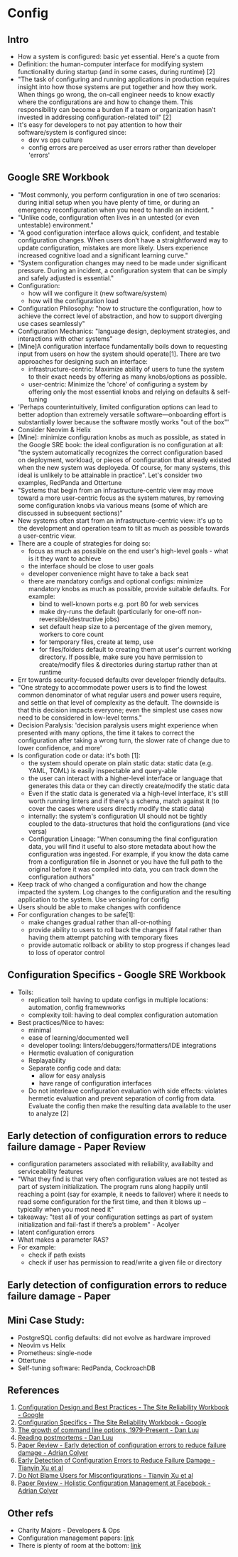 # Config

## Intro

- How a system is configured: basic yet essential. Here's a quote from
- Definition: the human-computer interface for modifying system functionality
  during startup (and in some cases, during runtime) [2]
- "The task of configuring and running applications in production requires
  insight into how those systems are put together and how they work. When things
  go wrong, the on-call engineer needs to know exactly where the configurations
  are and how to change them. This responsibility can become a burden if a team
  or organization hasn’t invested in addressing configuration-related toil" [2]
- It's easy for developers to not pay attention to how their software/system is
  configured since:
  - dev vs ops culture
  - config errors are perceived as user errors rather than developer 'errors'

## Google SRE Workbook

- "Most commonly, you perform configuration in one of two scenarios: during
  initial setup when you have plenty of time, or during an emergency
  reconfiguration when you need to handle an incident. "
- "Unlike code, configuration often lives in an untested (or even untestable)
  environment."
- "A good configuration interface allows quick, confident, and testable
  configuration changes. When users don’t have a straightforward way to update
  configuration, mistakes are more likely. Users experience increased cognitive
  load and a significant learning curve."
- "System configuration changes may need to be made under significant pressure.
  During an incident, a configuration system that can be simply and safely
  adjusted is essential."
- Configuration:
  - how will we configure it (new software/system)
  - how will the configuration load
- Configuration Philosophy: "how to structure the configuration, how to achieve
  the correct level of abstraction, and how to support diverging use cases
  seamlessly"
- Configuration Mechanics: "language design, deployment strategies, and
  interactions with other systems"
- [Mine]A configuration interface fundamentally boils down to requesting input
  from users on how the system should operate[1]. There are two approaches for
  designing such an interface:
  - infrastructure-centric: Maximize ability of users to tune the system to
    their exact needs by offering as many knobs/options as possible.
  - user-centric: Minimize the 'chore' of configuring a system by offering only
    the most essential knobs and relying on defaults & self-tuning
- 'Perhaps counterintuitively, limited configuration options can lead to better
  adoption than extremely versatile software—onboarding effort is substantially
  lower because the software mostly works "out of the box"'
- Consider Neovim & Helix
- [Mine]: minimize configuration knobs as much as possible, as stated in the
  Google SRE book: the ideal configuration is no configuration at all: "the
  system automatically recognizes the correct configuration based on deployment,
  workload, or pieces of configuration that already existed when the new system
  was deployeda. Of course, for many systems, this ideal is unlikely to be
  attainable in practice". Let's consider two examples, RedPanda and Ottertune
- "Systems that begin from an infrastructure-centric view may move toward a more
  user-centric focus as the system matures, by removing some configuration knobs
  via various means (some of which are discussed in subsequent sections)"
- New systems often start from an infrastructure-centric view: it's up to the
  development and operation team to tilt as much as possible towards a
  user-centric view.
- There are a couple of strategies for doing so:
  - focus as much as possible on the end user's high-level goals - what is it
    they want to achieve
  - the interface should be close to user goals
  - developer convenience might have to take a back seat
  - there are mandatory configs and optional configs: minimize mandatory knobs
    as much as possible, provide suitable defaults. For example:
    - bind to well-known ports e.g. port 80 for web services
    - make dry-runs the default (particularly for one-off
      non-reversible/destructive jobs)
    - set default heap size to a percentage of the given memory, workers to core
      count
    - for temporary files, create at temp, use
    - for files/folders default to creating them at user's current working
      directory. If possible, make sure you have permission to create/modify
      files & directories during startup rather than at runtime
- Err towards security-focused defaults over developer friendly defaults.
- "One strategy to accommodate power users is to find the lowest common
  denominator of what regular users and power users require, and settle on that
  level of complexity as the default. The downside is that this decision impacts
  everyone; even the simplest use cases now need to be considered in low-level
  terms."
- Decision Paralysis: 'decision paralysis users might experience when presented
  with many options, the time it takes to correct the configuration after taking
  a wrong turn, the slower rate of change due to lower confidence, and more'
- Is configuration code or data: it's both [1]:
  - the system should operate on plain static data: static data (e.g. YAML,
    TOML) is easily inspectable and query-able
  - the user can interact with a higher-level interface or language that
    generates this data or they can directly create/modify the static data
  - Even if the static data is generated via a high-level interface, it's still
    worth running linters and if there's a schema, match against it (to cover
    the cases where users directly modify the static data)
  - internally: the system's configuration UI should not be tightly coupled to
    the data-structures that hold the configurations (and vice versa)
  - Configuration Lineage: "When consuming the final configuration data, you
    will find it useful to also store metadata about how the configuration was
    ingested. For example, if you know the data came from a configuration file
    in Jsonnet or you have the full path to the original before it was compiled
    into data, you can track down the configuration authors"
- Keep track of who changed a configuration and how the change impacted the
  system. Log changes to the configuration and the resulting application to the
  system. Use versioning for config
- Users should be able to make changes with confidence
- For configuration changes to be safe[1]:
  - make changes gradual rather than all-or-nothing
  - provide ability to users to roll back the changes if fatal rather than
    having them attempt patching with temporary fixes
  - provide automatic rollback or ability to stop progress if changes lead to
    loss of operator control

## Configuration Specifics - Google SRE Workbook

- Toils:
  - replication toil: having to update configs in multiple locations:
    automation, config framewworks
  - complexity toil: having to deal complex configuration automation
- Best practices/Nice to haves:
  - minimal
  - ease of learning/documented well
  - developer tooling: linters/debuggers/formatters/IDE integrations
  - Hermetic evaluation of coniguration
  - Replayability
  - Separate config code and data:
    - allow for easy analysis
    - have range of configuration interfaces
  - Do not interleave configuration evaluation with side effects: violates
    hermetic evaluation and prevent separation of config from data. Evaluate the
    config then make the resulting data available to the user to analyze [2]

## Early detection of configuration errors to reduce failure damage - Paper Review

- configuration parameters associated with reliability, availabilty and
  serviceability features
- "What they find is that very often configuration values are not tested as part
  of system initialization. The program runs along happily until reaching a
  point (say for example, it needs to failover) where it needs to read some
  configuration for the first time, and then it blows up – typically when you
  most need it"
- takeaway: "test all of your configuration settings as part of system
  initialization and fail-fast if there’s a problem" - Acolyer
- latent configuration errors
- What makes a parameter RAS?
- For example:
  - check if path exists
  - check if user has permission to read/write a given file or directory

## Early detection of configuration errors to reduce failure damage - Paper

## Mini Case Study:

- PostgreSQL config defaults: did not evolve as hardware improved
- Neovim vs Helix
- Prometheus: single-node
- Ottertune
- Self-tuning software: RedPanda, CockroachDB

## References

1. [Configuration Design and Best Practices - The Site Reliability Workbook - Google](https://sre.google/workbook/configuration-design/)
2. [Configuration Specifics - The Site Reliability Workbook - Google](https://sre.google/workbook/configuration-specifics/)
3. [The growth of command line options, 1979-Present - Dan Luu](https://danluu.com/cli-complexity/)
4. [Reading postmortems - Dan Luu](https://danluu.com/postmortem-lessons/)
5. [Paper Review - Early detection of configuration errors to reduce failure
   damage - Adrian Colyer](https://blog.acolyer.org/2016/11/29/early-detection-of-configuration-errors-to-reduce-failure-damage/)
6. [Early Detection of Configuration Errors to Reduce Failure Damage - Tianyin Xu et al](https://www.usenix.org/system/files/conference/osdi16/osdi16-xu.pdf)
7. [Do Not Blame Users for Misconfigurations - Tianyin Xu et al](https://cseweb.ucsd.edu//~tixu/papers/sosp13.pdf)
8. [Paper Review - Holistic Configuration Management at Facebook - Adrian Colyer](https://blog.acolyer.org/2015/10/16/holistic-configuration-management-at-facebook/)

## Other refs

- Charity Majors - Developers & Ops
- Configuration management papers:
  [link](https://github.com/tianyin/configuration-management-papers)
- There is plenty of room at the bottom:
  [link](https://muratbuffalo.blogspot.com/2021/08/there-is-plenty-of-room-at-bottom.html)
